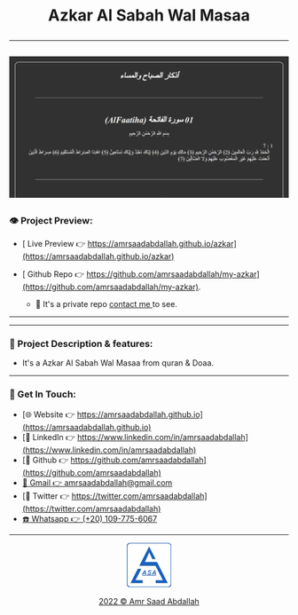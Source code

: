 <h1 align="center">  Azkar Al Sabah Wal Masaa </p>

---

<a href="https://amrsaadabdallah.github.io/azkar" target="_blank">
<img src="./azkar.jpg" alt="offline page Project viewport Image">
</a>


### 👁️ Project Preview:

- [ Live Preview 👉 https://amrsaadabdallah.github.io/azkar](https://amrsaadabdallah.github.io/azkar)

- [ Github Repo 👉 https://github.com/amrsaadabdallah/my-azkar](https://github.com/amrsaadabdallah/my-azkar).
  - 🚩 It's a private repo <a target="_blank" href="mailto:amrsaadabdallah@gmail.com">contact me </a>to see.

---
---

### 📝 Project Description & features:

- It's a Azkar Al Sabah Wal Masaa from quran & Doaa.

---

### 👋 Get In Touch:

- [🌐 Website 👉 https://amrsaadabdallah.github.io](https://amrsaadabdallah.github.io)
- [👔 LinkedIn 👉 https://www.linkedin.com/in/amrsaadabdallah](https://www.linkedin.com/in/amrsaadabdallah)
- [🌟 Github 👉 https://github.com/amrsaadabdallah](https://github.com/amrsaadabdallah)
- [📧 Gmail 👉 amrsaadabdallah@gmail.com](mailto:amrsaadabdallah@gmail.com)
- [🐤 Twitter 👉 https://twitter.com/amrsaadabdallah](https://twitter.com/amrsaadabdallah)
- [:phone: Whatsapp 👉 (+20) 109-775-6067](https://api.whatsapp.com/send/?phone=%2B2001097756067&text&type=phone_number&app_absent=0)

---

<div align="center">
<a target="_blank" href="https://amrsaadabdallah.github.io">
<img  src="favicon-512.png" alt="asa logo" width="80px">
<p style="margin-bottom:0"> 2022 &copy; Amr Saad Abdallah </p>
</a>
</div>
